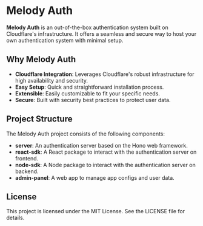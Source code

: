 # Melody Auth

**Melody Auth** is an out-of-the-box authentication system built on Cloudflare's infrastructure. It offers a seamless and secure way to host your own authentication system with minimal setup.

## Why Melody Auth

- **Cloudflare Integration**: Leverages Cloudflare's robust infrastructure for high availability and security.
- **Easy Setup**: Quick and straightforward installation process.
- **Extensible**: Easily customizable to fit your specific needs.
- **Secure**: Built with security best practices to protect user data.

## Project Structure

The Melody Auth project consists of the following components:

- **server**: An authentication server based on the Hono web framework.
- **react-sdk**: A React package to interact with the authentication server on frontend.
- **node-sdk**: A Node package to interact with the authentication server on backend.
- **admin-panel**: A web app to manage app configs and user data.

## License

This project is licensed under the MIT License. See the LICENSE file for details.
